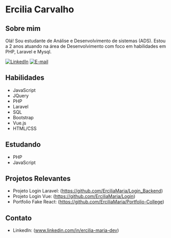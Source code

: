 # Ercilia Carvalho

## Sobre mim
Olá! Sou estudante de Análise e Desenvolvimento de sistemas (ADS). Estou a 2 anos atuando na área de Desenvolvimento com foco em habilidades em PHP, Laravel e Mysql.

[![LinkedIn](https://img.shields.io/badge/linkedin-%230077B5.svg?style=for-the-badge&logo=linkedin&logoColor=white)](https://www.linkedin.com/in/ercilia-maria-dev)
[![E-mail](https://img.shields.io/badge/-Email-0077B5?style=for-the-badge&logo=microsoft-outlook&logoColor=white)](erciliacarvalho2@gmail.com)
  

## Habilidades
- JavaScript
- JQuery
- PHP
- Laravel
- SQL
- Bootstrap
- Vue.js
- HTML/CSS

## Estudando
- PHP
- JavaScript

## Projetos Relevantes

- Projeto Login Laravel: (https://github.com/ErciliaMaria/Login_Backend)
- Projeto Login Vue: (https://github.com/ErciliaMaria/Login)
- Portfolio Fake React: (https://github.com/ErciliaMaria/Portfolio-College)

## Contato

- LinkedIn: (www.linkedin.com/in/ercilia-maria-dev)

